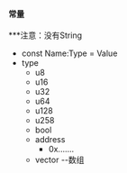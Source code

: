 
#### 常量
***注意：没有String
- const Name:Type = Value
- type
	- u8
	- u16
	- u32
	- u64
	- u128
	- u258
	- bool
	- address
		- 0x.......
	- vector<Type> --数组


